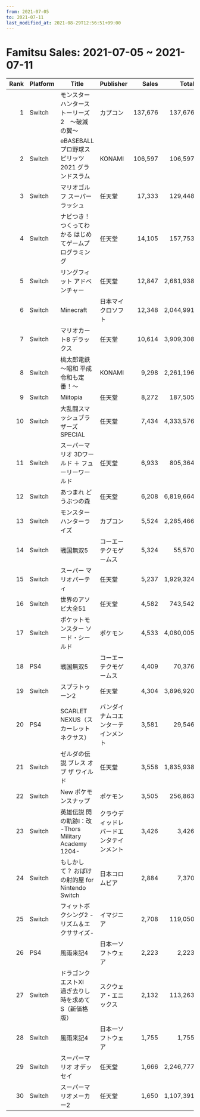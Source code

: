 ```yaml
---
from: 2021-07-05
to: 2021-07-11
last_modified_at: 2021-08-29T12:56:51+09:00
---
```

# Famitsu Sales: 2021-07-05 ~ 2021-07-11
| Rank | Platform | Title | Publisher | Sales | Total | Rate | New |
| -: | -- | -- | -- | -: | -: | -: | -- |
| 1 | Switch | モンスターハンターストーリーズ2　〜破滅の翼〜 | カプコン | 137,676 | 137,676 | 40% | **New** |
| 2 | Switch | eBASEBALL プロ野球スピリッツ2021 グランドスラム | KONAMI | 106,597 | 106,597 | 60% | **New** |
| 3 | Switch | マリオゴルフ スーパーラッシュ | 任天堂 | 17,333 | 129,448 | 40% |  |
| 4 | Switch | ナビつき！ つくってわかる はじめてゲームプログラミング | 任天堂 | 14,105 | 157,753 | 20% |  |
| 5 | Switch | リングフィット アドベンチャー | 任天堂 | 12,847 | 2,681,938 | 20% |  |
| 6 | Switch | Minecraft | 日本マイクロソフト | 12,348 | 2,044,991 | 20% |  |
| 7 | Switch | マリオカート8 デラックス | 任天堂 | 10,614 | 3,909,308 | 20% |  |
| 8 | Switch | 桃太郎電鉄 〜昭和 平成 令和も定番！〜 | KONAMI | 9,298 | 2,261,196 | 20% |  |
| 9 | Switch | Miitopia | 任天堂 | 8,272 | 187,505 | 20% |  |
| 10 | Switch | 大乱闘スマッシュブラザーズ SPECIAL | 任天堂 | 7,434 | 4,333,576 | 20% |  |
| 11 | Switch | スーパーマリオ 3Dワールド ＋ フューリーワールド | 任天堂 | 6,933 | 805,364 | 20% |  |
| 12 | Switch | あつまれ どうぶつの森 | 任天堂 | 6,208 | 6,819,664 | 20% |  |
| 13 | Switch | モンスターハンターライズ | カプコン | 5,524 | 2,285,466 | 20% |  |
| 14 | Switch | 戦国無双5 | コーエーテクモゲームス | 5,324 | 55,570 | 40% |  |
| 15 | Switch | スーパー マリオパーティ | 任天堂 | 5,237 | 1,929,324 | 20% |  |
| 16 | Switch | 世界のアソビ大全51 | 任天堂 | 4,582 | 743,542 | 20% |  |
| 17 | Switch | ポケットモンスター ソード・シールド | ポケモン | 4,533 | 4,080,005 | 20% |  |
| 18 | PS4 | 戦国無双5 | コーエーテクモゲームス | 4,409 | 70,376 | 40% |  |
| 19 | Switch | スプラトゥーン2 | 任天堂 | 4,304 | 3,896,920 | 20% |  |
| 20 | PS4 | SCARLET NEXUS（スカーレットネクサス） | バンダイナムコエンターテインメント | 3,581 | 29,546 | 20% |  |
| 21 | Switch | ゼルダの伝説 ブレス オブ ザ ワイルド | 任天堂 | 3,558 | 1,835,938 | 20% |  |
| 22 | Switch | New ポケモンスナップ | ポケモン | 3,505 | 256,863 | 40% |  |
| 23 | Switch | 英雄伝説 閃の軌跡I：改 -Thors Military Academy 1204- | クラウディッドレパードエンタテインメント | 3,426 | 3,426 | 60% | **New** |
| 24 | Switch | もしかして？ おばけの射的屋 for Nintendo Switch | 日本コロムビア | 2,884 | 7,370 | 60% |  |
| 25 | Switch | フィットボクシング2 -リズム＆エクササイズ- | イマジニア | 2,708 | 119,050 | 20% |  |
| 26 | PS4 | 風雨来記4 | 日本一ソフトウェア | 2,223 | 2,223 | 40% | **New** |
| 27 | Switch | ドラゴンクエストXI　過ぎ去りし時を求めて S（新価格版） | スクウェア・エニックス | 2,132 | 113,263 | 20% |  |
| 28 | Switch | 風雨来記4 | 日本一ソフトウェア | 1,755 | 1,755 | 40% | **New** |
| 29 | Switch | スーパーマリオ オデッセイ | 任天堂 | 1,666 | 2,246,777 | 20% |  |
| 30 | Switch | スーパーマリオメーカー2 | 任天堂 | 1,650 | 1,107,391 | 20% |  |
